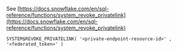 See [https://docs.snowflake.com/en/sql-reference/functions/system_revoke_privatelink](https://docs.snowflake.com/en/sql-reference/functions/system_revoke_privatelink)
```
SYSTEM$REVOKE_PRIVATELINK( '<private-endpoint-resource-id>' , '<federated_token>' )
```
